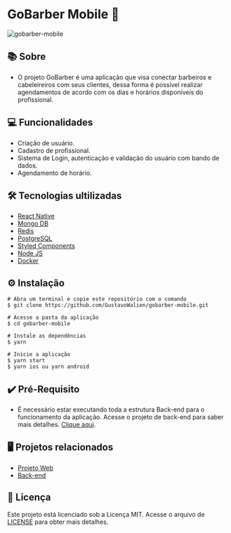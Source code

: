 # GoBarber Mobile 💈

![gobarber-mobile](https://user-images.githubusercontent.com/19844596/160931974-5602ce19-44de-4944-8cea-51548cbac60a.png)

## 📚 Sobre

* O projeto GoBarber é uma aplicação que visa conectar barbeiros e cabeleireiros com seus clientes, dessa forma é possível realizar agendamentos de acordo com os dias e horários disponíveis do profissional.

## 💻 Funcionalidades

* Criação de usuário.
* Cadastro de profissional.
* Sistema de Login, autenticação e validação do usuário com bando de dados.
* Agendamento de horário.

## 🛠️ Tecnologias ultilizadas

* [React Native](https://reactnative.dev/)
* [Mongo DB](https://www.mongodb.com/pt-br)
* [Redis](https://redis.io/)
* [PostgreSQL](https://www.postgresql.org/)
* [Styled Components](https://styled-components.com/)
* [Node JS](https://nodejs.org/en/)
* [Docker](https://www.docker.com/)

## ⚙️ Instalação
```
# Abra um terminal e copie este repositório com o comando
$ git clone https://github.com/GustavoWalien/gobarber-mobile.git
```

```
# Acesse a pasta da aplicação
$ cd gobarber-mobile

# Instale as dependências
$ yarn

# Inicie a aplicação
$ yarn start
$ yarn ios ou yarn android 

```
## ✔️ Pré-Requisito

* É necessário estar executando toda a estrutura Back-end para o funcionamento da aplicação. Acesse o projeto de back-end para saber mais detalhes. [Clique aqui](https://github.com/GustavoWalien/gobarber-backend).

## 🖥️ Projetos relacionados

* [Projeto Web](https://github.com/GustavoWalien/gobarber-web)
* [Back-end](https://github.com/GustavoWalien/gobarber-backend)

## 📝 Licença

Este projeto está licenciado sob a Licença MIT. Acesse o arquivo de [LICENSE](https://github.com/GustavoWalien/gobarber-mobile/blob/master/LICENSE) para obter mais detalhes.
